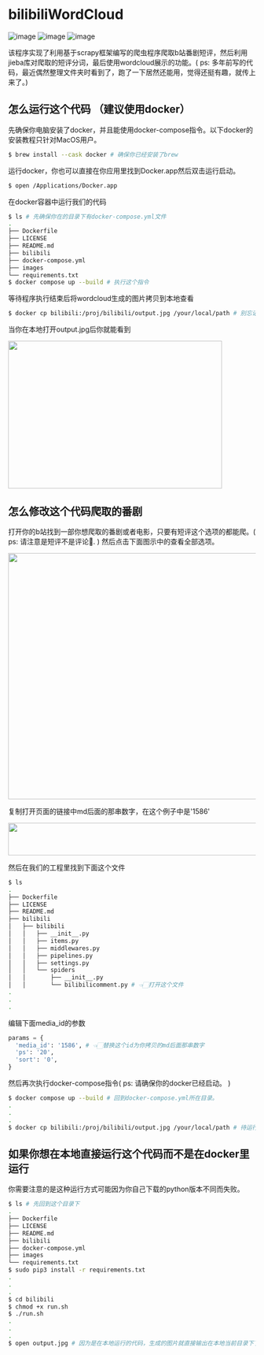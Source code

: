 # bilibiliWordCloud
![image](https://img.shields.io/github/actions/workflow/status/MGMCN/bilibiliWordCloud/actions.yml?label=build&logo=github)
![image](https://img.shields.io/github/license/MGMCN/bilibiliWordCloud?logo=github)
![image](https://img.shields.io/github/last-commit/MGMCN/bilibiliWordCloud?logo=github)  

该程序实现了利用基于scrapy框架编写的爬虫程序爬取b站番剧短评，然后利用jieba库对爬取的短评分词，最后使用wordcloud展示的功能。( ps: 多年前写的代码，最近偶然整理文件夹时看到了，跑了一下居然还能用，觉得还挺有趣，就传上来了。)
## 怎么运行这个代码 （建议使用docker）
先确保你电脑安装了docker，并且能使用docker-compose指令。以下docker的安装教程只针对MacOS用户。
```Bash
$ brew install --cask docker # 确保你已经安装了brew 
```
运行docker，你也可以直接在你应用里找到Docker.app然后双击运行启动。
```Bash
$ open /Applications/Docker.app
```
在docker容器中运行我们的代码
```Bash
$ ls # 先确保你在的目录下有docker-compose.yml文件
.
├── Dockerfile
├── LICENSE
├── README.md
├── bilibili
├── docker-compose.yml
├── images
└── requirements.txt
$ docker compose up --build # 执行这个指令
```
等待程序执行结束后将wordcloud生成的图片拷贝到本地查看
```Bash
$ docker cp bilibili:/proj/bilibili/output.jpg /your/local/path # 别忘记了修改后面这个路径
```
当你在本地打开output.jpg后你就能看到  

<img src="https://github.com/MGMCN/bilibiliWordCloud/blob/main/bilibili/output.jpg" width = "435" height = "300"/>  

## 怎么修改这个代码爬取的番剧
打开你的b站找到一部你想爬取的番剧或者电影，只要有短评这个选项的都能爬。( ps: 请注意是短评不是评论🤪. ) 然后点击下面图示中的查看全部选项。   

<img src="./images/page.png" width = "1140" height = "500"/>  

复制打开页面的链接中md后面的那串数字，在这个例子中是'1586'

<img src="./images/link.png" width = "790" height = "66"/>  

然后在我们的工程里找到下面这个文件
```Bash
$ ls
.
├── Dockerfile
├── LICENSE
├── README.md
├── bilibili
│   ├── bilibili
│   │   ├── __init__.py
│   │   ├── items.py
│   │   ├── middlewares.py
│   │   ├── pipelines.py
│   │   ├── settings.py
│   │   └── spiders
│   │       ├── __init__.py
│   │       └── bilibilicomment.py # 👈🏻打开这个文件
.
.
.
```
编辑下面media_id的参数
```Python
params = {
  'media_id': '1586', # 👈🏻替换这个id为你拷贝的md后面那串数字
  'ps': '20',
  'sort': '0',
}
```
然后再次执行docker-compose指令( ps: 请确保你的docker已经启动。 )
```Bash
$ docker compose up --build # 回到docker-compose.yml所在目录。
.
.
.
$ docker cp bilibili:/proj/bilibili/output.jpg /your/local/path # 待运行结束后执行这个指令
```
## 如果你想在本地直接运行这个代码而不是在docker里运行
你需要注意的是这种运行方式可能因为你自己下载的python版本不同而失败。
```Bash
$ ls # 先回到这个目录下
.
├── Dockerfile
├── LICENSE
├── README.md
├── bilibili
├── docker-compose.yml
├── images
└── requirements.txt
$ sudo pip3 install -r requirements.txt
.
.
.
$ cd bilibili
$ chmod +x run.sh
$ ./run.sh
.
.
.
$ open output.jpg # 因为是在本地运行的代码，生成的图片就直接输出在本地当前目录下了
```




